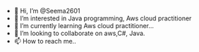 - 👋 Hi, I’m @Seema2601
- 👀 I’m interested in Java programming, Aws cloud practitioner 
- 🌱 I’m currently learning Aws cloud practitioner...
- 💞️ I’m looking to collaborate on aws,C#, Java.
- 📫 How to reach me..

<!---
Seema2601/Seema2601 is a ✨ special ✨ repository because its `README.md` (this file) appears on your GitHub profile.
You can click the Preview link to take a look at your changes.
--->
